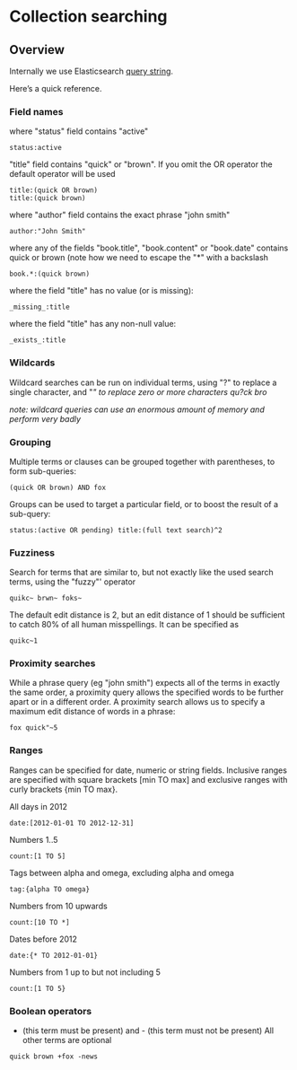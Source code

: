 # Collection searching

## Overview

Internally we use Elasticsearch [query string](https://www.elastic.co/guide/en/elasticsearch/reference/current/query-dsl-query-string-query.html). 

Here’s a quick reference.

### Field names
where "status" field contains "active"
```
status:active
```

"title" field contains "quick" or "brown". If you omit the OR operator the default operator will be used
```
title:(quick OR brown)
title:(quick brown)
```

where "author" field contains the exact phrase "john smith"
```
author:"John Smith"
```

where any of the fields "book.title", "book.content" or "book.date" contains quick or brown (note how we need to escape the "*" with a backslash
```
book.*:(quick brown)
```

where the field "title" has no value (or is missing):
```
_missing_:title
```

where the field "title" has any non-null value:
```
_exists_:title
```

### Wildcards

Wildcard searches can be run on individual terms, using "?" to replace a single character, and "*" to replace zero or more characters
qu?ck bro*

*note: wildcard queries can use an enormous amount of memory and
perform very badly*

### Grouping

Multiple terms or clauses can be grouped together with parentheses, to
form sub-queries:
```
(quick OR brown) AND fox
```

Groups can be used to target a particular field, or to boost the result of a sub-query:
```
status:(active OR pending) title:(full text search)^2
```

### Fuzziness
Search for terms that are similar to, but not exactly like the used search terms, using the "fuzzy"' operator
```
quikc~ brwn~ foks~
```

The default edit distance is 2, but an edit distance of 1 should be sufficient to catch 80% of all human misspellings.
It can be specified as

```
quikc~1
```

### Proximity searches

While a phrase query (eg "john smith") expects all of the terms in exactly the same order, a proximity query allows the specified words to be further apart or in a different order. A proximity search allows us to specify a maximum edit distance of words in a phrase:
```
fox quick"~5
```

### Ranges

Ranges can be specified for date, numeric or string fields. Inclusive ranges are specified with square brackets [min TO max] and exclusive ranges with curly brackets {min TO max}.

All days in 2012
```
date:[2012-01-01 TO 2012-12-31]
```

Numbers 1..5
```
count:[1 TO 5]
```

Tags between alpha and omega, excluding alpha and omega
```
tag:{alpha TO omega}
```

Numbers from 10 upwards
```
count:[10 TO *]
```

Dates before 2012
```
date:{* TO 2012-01-01}
```

Numbers from 1 up to but not including 5
```
count:[1 TO 5}
```

### Boolean operators
+ (this term must be present) and - (this term must not be present)
All other terms are optional
```
quick brown +fox -news
```